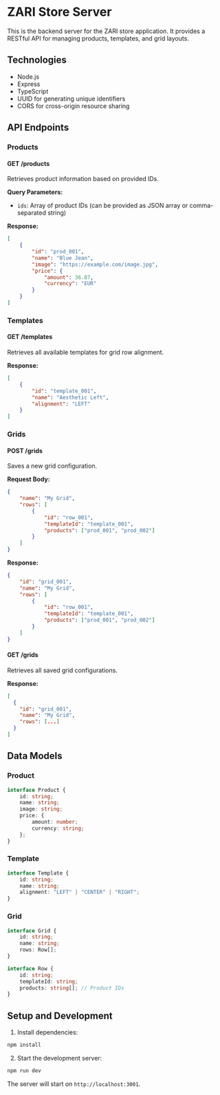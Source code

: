 # ZARI Store Server

This is the backend server for the ZARI store application. It provides a RESTful API for managing products, templates, and grid layouts.

## Technologies

- Node.js
- Express
- TypeScript
- UUID for generating unique identifiers
- CORS for cross-origin resource sharing

## API Endpoints

### Products

#### GET /products

Retrieves product information based on provided IDs.

**Query Parameters:**

- `ids`: Array of product IDs (can be provided as JSON array or comma-separated string)

**Response:**

```json
[
	{
		"id": "prod_001",
		"name": "Blue Jean",
		"image": "https://example.com/image.jpg",
		"price": {
			"amount": 36.87,
			"currency": "EUR"
		}
	}
]
```

### Templates

#### GET /templates

Retrieves all available templates for grid row alignment.

**Response:**

```json
[
	{
		"id": "template_001",
		"name": "Aesthetic Left",
		"alignment": "LEFT"
	}
]
```

### Grids

#### POST /grids

Saves a new grid configuration.

**Request Body:**

```json
{
	"name": "My Grid",
	"rows": [
		{
			"id": "row_001",
			"templateId": "template_001",
			"products": ["prod_001", "prod_002"]
		}
	]
}
```

**Response:**

```json
{
	"id": "grid_001",
	"name": "My Grid",
	"rows": [
		{
			"id": "row_001",
			"templateId": "template_001",
			"products": ["prod_001", "prod_002"]
		}
	]
}
```

#### GET /grids

Retrieves all saved grid configurations.

**Response:**

```json
[
  {
    "id": "grid_001",
    "name": "My Grid",
    "rows": [...]
  }
]
```

## Data Models

### Product

```typescript
interface Product {
	id: string;
	name: string;
	image: string;
	price: {
		amount: number;
		currency: string;
	};
}
```

### Template

```typescript
interface Template {
	id: string;
	name: string;
	alignment: "LEFT" | "CENTER" | "RIGHT";
}
```

### Grid

```typescript
interface Grid {
	id: string;
	name: string;
	rows: Row[];
}

interface Row {
	id: string;
	templateId: string;
	products: string[]; // Product IDs
}
```

## Setup and Development

1. Install dependencies:

```bash
npm install
```

2. Start the development server:

```bash
npm run dev
```

The server will start on `http://localhost:3001`.
